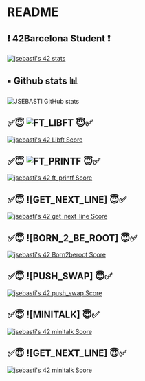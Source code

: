 # README

## ❗️ 42Barcelona Student ❗️

[![jsebasti's 42 stats](https://badge42.vercel.app/api/v2/clgfxzmei000608mkz2e220n3/stats?cursusId=21&coalitionId=204)](https://github.com/JaeSeoKim/badge42)

## ▪️ Github stats 📊

![JSEBASTI GitHub stats](https://github-readme-stats.vercel.app/api?username=jsesbasti&show_icons=true&theme=github_dark)

## ✅😇 ![FT_LIBFT](https://github.com/jsesbasti/libft) 😇✅

[![jsebasti's 42 Libft Score](https://badge42.vercel.app/api/v2/clgfxzmei000608mkz2e220n3/project/2783807)](https://github.com/JaeSeoKim/badge42)

## ✅😇 ![FT_PRINTF](https://github.com/jsesbasti/ft_printf) 😇✅

[![jsebasti's 42 ft_printf Score](https://badge42.vercel.app/api/v2/clgfxzmei000608mkz2e220n3/project/2826826)](https://github.com/JaeSeoKim/badge42)

## ✅😇 ![GET_NEXT_LINE] 😇✅

[![jsebasti's 42 get_next_line Score](https://badge42.vercel.app/api/v2/clgfxzmei000608mkz2e220n3/project/2854936)](https://github.com/JaeSeoKim/badge42)

## ✅😇 ![BORN_2_BE_ROOT] 😇✅

[![jsebasti's 42 Born2beroot Score](https://badge42.vercel.app/api/v2/clgfxzmei000608mkz2e220n3/project/2826919)](https://github.com/JaeSeoKim/badge42)

## ✅😇 ![PUSH_SWAP] 😇✅

[![jsebasti's 42 push_swap Score](https://badge42.vercel.app/api/v2/clgfxzmei000608mkz2e220n3/project/2876851)](https://github.com/JaeSeoKim/badge42)

## ✅😇 ![MINITALK] 😇✅

[![jsebasti's 42 minitalk Score](https://badge42.vercel.app/api/v2/clgfxzmei000608mkz2e220n3/project/2903525)](https://github.com/JaeSeoKim/badge42)

## ✅😇 ![GET_NEXT_LINE] 😇✅

[![jsebasti's 42 minitalk Score](https://badge42.vercel.app/api/v2/clgfxzmei000608mkz2e220n3/project/2903525)](https://github.com/JaeSeoKim/badge42)
